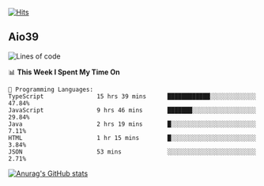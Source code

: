 [![Hits](https://hits.seeyoufarm.com/api/count/incr/badge.svg?url=https%3A%2F%2Fgithub.com%2Faio39&count_bg=%2339C5BB&title_bg=%23555555&icon=&icon_color=%23E7E7E7&title=hits&edge_flat=false)](https://hits.seeyoufarm.com)

## Aio39

<!--START_SECTION:waka-->
![Lines of code](https://img.shields.io/badge/From%20Hello%20World%20I%27ve%20Written-328407%20lines%20of%20code-blue)

📊 **This Week I Spent My Time On** 

```text
💬 Programming Languages: 
TypeScript               15 hrs 39 mins      ████████████░░░░░░░░░░░░░   47.84% 
JavaScript               9 hrs 46 mins       ███████░░░░░░░░░░░░░░░░░░   29.84% 
Java                     2 hrs 19 mins       █░░░░░░░░░░░░░░░░░░░░░░░░   7.11% 
HTML                     1 hr 15 mins        █░░░░░░░░░░░░░░░░░░░░░░░░   3.84% 
JSON                     53 mins             ░░░░░░░░░░░░░░░░░░░░░░░░░   2.71%

```


<!--END_SECTION:waka-->
[![Anurag's GitHub stats](https://github-readme-stats.vercel.app/api?username=aio39)](https://github.com/anuraghazra/github-readme-stats)

<!--
**aio39/aio39** is a ✨ _special_ ✨ repository because its `README.md` (this file) appears on your GitHub profile.

Here are some ideas to get you started:

- 🔭 I’m currently working on ...
- 🌱 I’m currently learning ...
- 👯 I’m looking to collaborate on ...
- 🤔 I’m looking for help with ...
- 💬 Ask me about ...
- 📫 How to reach me: ...
- 😄 Pronouns: ...
- ⚡ Fun fact: ...
-->
